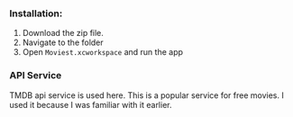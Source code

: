 

### Installation:
1. Download the zip file.
2. Navigate to the folder
4. Open `Moviest.xcworkspace` and run the app

### API Service
TMDB api service is used here. This is a popular service for free movies. I used it because I was familiar with it earlier.
